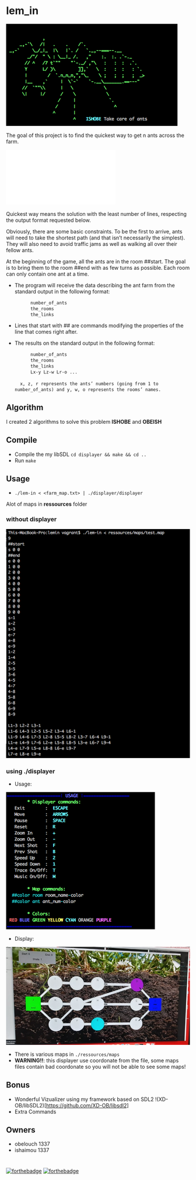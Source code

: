 # lem_in

![Logo](/ressources/screenshots/logo.png)

The goal of this project is to find the quickest way to get n ants across the farm.

![Subject](/ressources/lemin.pdf)

Quickest way means the solution with the least number of lines, respecting the output format requested below.

Obviously, there are some basic constraints. To be the first to arrive, ants will need to take the shortest path (and that isn’t necessarily the simplest). They will also need to avoid traffic jams as well as walking all over their fellow ants.

At the beginning of the game, all the ants are in the room ##start. The goal is to bring them to the room ##end with as few turns as possible. Each room can only contain one ant at a time.

- The program will receive the data describing the ant farm from the standard output in the following format:

			number_of_ants
			the_rooms
			the_links

- Lines that start with ## are commands modifying the properties of the line that comes right after.

- The results on the standard output in the following format:

			number_of_ants
			the_rooms
			the_links
			Lx-y Lz-w Lr-o ...

		x, z, r represents the ants’ numbers (going from 1 to number_of_ants) and y, w, o represents the rooms’ names.

## Algorithm
I created 2 algorithms to solve this problem **ISHOBE** and **OBEISH**

## Compile
- Compile the my libSDL `cd displayer && make && cd ..`
- Run `make`

## Usage
- `./lem-in < <farm_map.txt> | ./displayer/displayer`

Alot of maps in **ressources** folder

### without displayer

![nodisplayer](/ressources/screenshots/nodisplayer.png)

### using ./displayer

- Usage:

![usage](/ressources/screenshots/usage.png)

- Display:

![displayer](/ressources/screenshots/displayer.jpg)

- There is various maps in `./ressources/maps`
- **WARNING!!**: this displayer use coordonate from the file, some maps files contain bad coordonate so you will not be able to see some maps!

## Bonus

- Wonderful Vizualizer using my framework based on SDL2 !(XD-OB/libSDL2)[https://github.com/XD-OB/libsdl2]
- Extra Commands


## Owners

- obelouch 1337
- ishaimou 1337

#
[![forthebadge](https://forthebadge.com/images/badges/made-with-c.svg)](https://forthebadge.com)
[![forthebadge](https://forthebadge.com/images/badges/built-by-developers.svg)](https://forthebadge.com)
